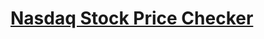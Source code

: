 # [Nasdaq Stock Price Checker](https://freecodecamp.org/learn/information-security/information-security-projects/stock-price-checker)